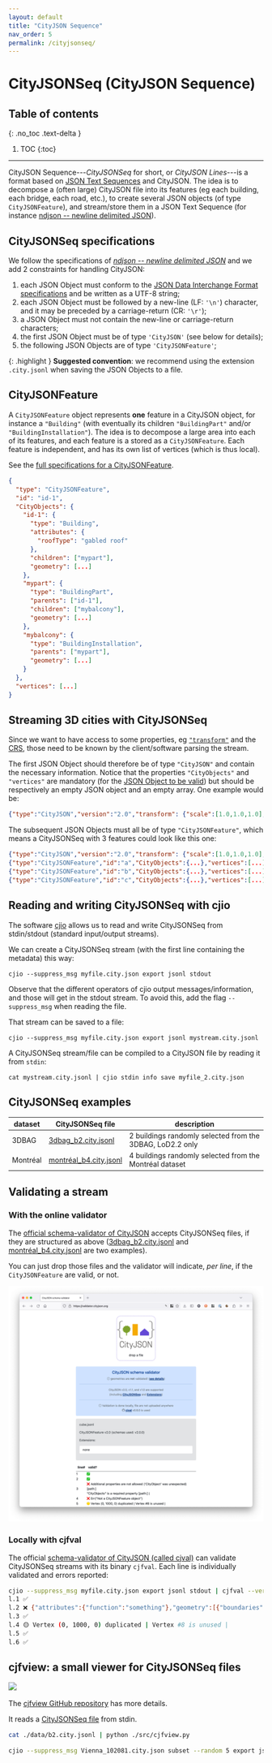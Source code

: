 ```yaml
---
layout: default
title: "CityJSON Sequence"
nav_order: 5
permalink: /cityjsonseq/
---
```


# CityJSONSeq (CityJSON Sequence)

## Table of contents
{: .no_toc .text-delta }

1. TOC
{:toc}

- - - 

CityJSON Sequence---*CityJSONSeq* for short, or *CityJSON Lines*---is a format based on [JSON Text Sequences](https://datatracker.ietf.org/doc/html/rfc7464) and CityJSON.
The idea is to decompose a (often large) CityJSON file into its features (eg each building, each bridge, each road, etc.), to create several JSON objects (of type `CityJSONFeature`), and stream/store them in a JSON Text Sequence (for instance [ndjson -- newline delimited JSON](https://github.com/ndjson/ndjson-spec/)).


## CityJSONSeq specifications

We follow the specifications of *[ndjson -- newline delimited JSON](https://github.com/ndjson/ndjson-spec/)* and we add 2 constraints for handling CityJSON:

  1. each JSON Object must conform to the [JSON Data Interchange Format specifications](https://datatracker.ietf.org/doc/html/rfc8259) and be written as a UTF-8 string;
  2. each JSON Object must be followed by a new-line (LF: `'\n'`) character, and it may be preceded by a carriage-return (CR: `'\r'`);
  3. a JSON Object must not contain the new-line or carriage-return characters;
  4. the first JSON Object must be of type `'CityJSON'` (see below for details);
  5. the following JSON Objects are of type `'CityJSONFeature'`;

{: .highlight }
 **Suggested convention**: we recommend using the extension `.city.jsonl` when saving the JSON Objects to a file.


## CityJSONFeature

A `CityJSONFeature` object represents **one** feature in a CityJSON object, for instance a `"Building"` (with eventually its children `"BuildingPart"` and/or `"BuildingInstallation"`).
The idea is to decompose a large area into each of its features, and each feature is a stored as a `CityJSONFeature`.
Each feature is independent, and has its own list of vertices (which is thus local).

See the [full specifications for a CityJSONFeature](https://www.cityjson.org/specs/#text-sequences-and-streaming-with-cityjsonfeature).

```json
{
  "type": "CityJSONFeature",
  "id": "id-1", 
  "CityObjects": {
    "id-1": {
      "type": "Building", 
      "attributes": { 
        "roofType": "gabled roof"
      },
      "children": ["mypart"],
      "geometry": [...]
    },
    "mypart": {
      "type": "BuildingPart", 
      "parents": ["id-1"],
      "children": ["mybalcony"],
      "geometry": [...]
    },
    "mybalcony": {
      "type": "BuildingInstallation", 
      "parents": ["mypart"],
      "geometry": [...]
    }
  },
  "vertices": [...]
}
```


## Streaming 3D cities with CityJSONSeq

Since we want to have access to some properties, eg [`"transform"`](https://www.cityjson.org/specs/#transform-object) and the [CRS](https://www.cityjson.org/specs/#referencesystem-crs), those need to be known by the client/software parsing the stream.

The first JSON Object should therefore be of type `"CityJSON"` and contain the necessary information.
Notice that the properties `"CityObjects"` and `"vertices"` are mandatory (for the [JSON Object to be valid](https://www.cityjson.org/specs/#cityjson-object)) but should be respectively an empty JSON object and an empty array.
One example would be:
```json
{"type":"CityJSON","version":"2.0","transform": {"scale":[1.0,1.0,1.0],"translate": [0.0, 0.0, 0.0]},"metadata":{"referenceSystem":"https://www.opengis.net/def/crs/EPSG/0/7415"},"CityObjects":{},"vertices":[]}
```

The subsequent JSON Objects must all be of type `"CityJSONFeature"`, which means a CityJSONSeq with 3 features could look like this one:

```json
{"type":"CityJSON","version":"2.0","transform": {"scale":[1.0,1.0,1.0],"translate": [0.0, 0.0, 0.0]},"metadata":{"referenceSystem":"https://www.opengis.net/def/crs/EPSG/0/7415"},"CityObjects":{},"vertices":[]}
{"type":"CityJSONFeature","id":"a","CityObjects":{...},"vertices":[...]} 
{"type":"CityJSONFeature","id":"b","CityObjects":{...},"vertices":[...]} 
{"type":"CityJSONFeature","id":"c","CityObjects":{...},"vertices":[...]} 
```


## Reading and writing CityJSONSeq with cjio

The software [cjio](https://github.com/cityjson/cjio) allows us to read and write CityJSONSeq from stdin/stdout (standard input/output streams).

We can create a CityJSONSeq stream (with the first line containing the metadata) this way:

```
cjio --suppress_msg myfile.city.json export jsonl stdout
```

Observe that the different operators of cjio output messages/information, and those will get in the stdout stream. 
To avoid this, add the flag `--suppress_msg` when reading the file.

That stream can be saved to a file:

```
cjio --suppress_msg myfile.city.json export jsonl mystream.city.jsonl
```

A CityJSONSeq stream/file can be compiled to a CityJSON file by reading it from `stdin`:

```
cat mystream.city.jsonl | cjio stdin info save myfile_2.city.json
```

## CityJSONSeq examples

| dataset | CityJSONSeq file | description |  
| ------- | ---------------- | ----------- |
| 3DBAG   | [3dbag_b2.city.jsonl](https://3d.bk.tudelft.nl/opendata/cityjson/cityjsonl/3dbag_b2.city.jsonl) | 2 buildings randomly selected from the 3DBAG, LoD2.2 only |
| Montréal   | [montréal_b4.city.jsonl](https://3d.bk.tudelft.nl/opendata/cityjson/cityjsonl/montréal_b4.city.jsonl) | 4 buildings randomly selected from the Montréal dataset | 


## Validating a stream 

### With the online validator

The [official schema-validator of CityJSON](https://validator.cityjson.org) accepts CityJSONSeq files, if they are structured as above ([3dbag_b2.city.jsonl](https://3d.bk.tudelft.nl/opendata/cityjson/cityjsonl/3dbag_b2.city.jsonl) and [montréal_b4.city.jsonl](https://3d.bk.tudelft.nl/opendata/cityjson/cityjsonl/montréal_b4.city.jsonl) are two examples).

You can just drop those files and the validator will indicate, *per line*, if the `CityJSONFeature` are valid, or not.

[![](validator.png)](https://validator.cityjson.org)


### Locally with cjfval

The official [schema-validator of CityJSON (called cjval)](https://github.com/cityjson/cjval) can validate CityJSONSeq streams with its binary `cjfval`.
Each line is individually validated and errors reported:

```bash
cjio --suppress_msg myfile.city.json export jsonl stdout | cjfval --verbose
l.1 ✅
l.2 ❌ {"attributes":{"function":"something"},"geometry":[{"boundaries":[[[[0,1,2,3]],[[4,5,0,3]],[[5,6,1,0]],[[6,7,2,1]],[[3,2,7,4]],[[7,6,5,4]]]],"lod":"1","type":"Solid"}],"type":"+99999GnericCityObject"} is not valid under any of the given schemas [path:/CityObjects/id-1] |
l.3 ✅
l.4 🟡 Vertex (0, 1000, 0) duplicated | Vertex #8 is unused |
l.5 ✅
l.6 ✅
```


## cjfview: a small viewer for CityJSONSeq files


![](https://raw.githubusercontent.com/cityjson/viewcjl/main/demo.png)

The [cjfview GitHub repository](https://github.com/cityjson/cjfview/) has more details.


It reads a [CityJSONSeq file](https://cityjson.org/cityjsonl) from stdin.

```bash
cat ./data/b2.city.jsonl | python ./src/cjfview.py
```

```bash
cjio --suppress_msg Vienna_102081.city.json subset --random 5 export jsonl stdout | python ./src/cjfview.py
```
